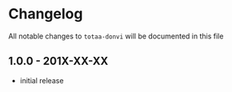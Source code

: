 # Changelog

All notable changes to `totaa-donvi` will be documented in this file

## 1.0.0 - 201X-XX-XX

- initial release
